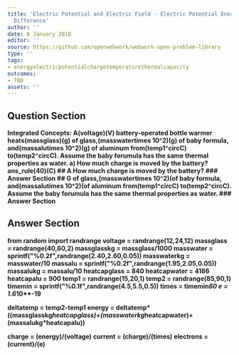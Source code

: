 ```yaml
---
title: 'Electric Potential and Electric Field - Electric Potential Energy: Potential
  Difference'
author: ''
date: 8 January 2018
editor: ''
source: https://github.com/openwebwork/webwork-open-problem-library
type: ''
tags:
- energyelectricpotentialchargetemperaturethermalcapacity
outcomes:
- TBD
assets: ''
---
```


## Question Section 

<b>
<b>Integrated Concepts:<b> A(voltage)(V) battery-operated bottle warmer heats(massglass)(g) of glass,(masswatertimes 10^2)(g) of baby formula, and(massalutimes 10^2)(g) of aluminum from(temp1^circC) to(temp2^circC). Assume the baby forumula has the same thermal properties as water.
a) How much charge is moved by the battery?
ans_rule(40)(C)
## A
How much charge is moved by the battery?
### Answer Section
## G
of glass,(masswatertimes 10^2)(of baby formula, and(massalutimes 10^2)(of aluminum from(temp1^circC) to(temp2^circC). Assume the baby forumula has the same thermal properties as water.
### Answer Section


## Answer Section

from random import randrange
voltage = randrange(12,24,12)
massglass = randrange(40,60,2)
massglasskg = massglass/1000
masswater = sprintf("%0.2f",randrange(2.40,2.60,0.05))
masswaterkg = masswater/10
massalu = sprintf("%0.2f",randrange(1.95,2.05,0.05))
massalukg = massalu/10
heatcapglass = 840
heatcapwater = 4186
heatcapalu = 900
temp1 = randrange(15,20,1)
temp2 = randrange(85,90,1)
timemin = sprintf("%0.1f",randrange(4.5,5.5,0.5))
times = timemin*60
e = 1.6*10**-19

deltatemp = temp2-temp1
energy = deltatemp*((massglasskg*heatcapglass)+(masswaterkg*heatcapwater)+
                                          (massalukg*heatcapalu))

charge = (energy)/(voltage)
current = (charge)/(times)
electrons = (current)/(e)